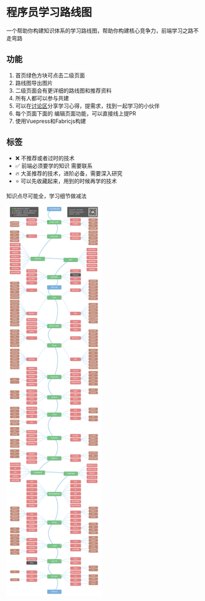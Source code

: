 # 程序员学习路线图

一个帮助你构建知识体系的学习路线图，帮助你构建核心竞争力，前端学习之路不走弯路

## 功能
1. 首页绿色方块可点击二级页面
2. 路线图导出图片
3. 二级页面会有更详细的路线图和推荐资料
4. 所有人都可以参与共建
5. 可以在[讨论区](https://github.com/shengxinjing/it-roadmap/discussions)分享学习心得，提需求，找到一起学习的小伙伴
6. 每个页面下面的 编辑页面功能，可以直接线上提PR
7. 使用Vuepress和Fabricjs构建


## 标签
* ❌ 不推荐或者过时的技术
* ✅ 前端必须要学的知识 需要联系
* 🔥 大圣推荐的技术，进阶必备，需要深入研究
* ⭐ 可以先收藏起来，用到的时候再学的技术


知识点尽可能全，学习细节做减法

![](docs/.vuepress/public/all.png)
